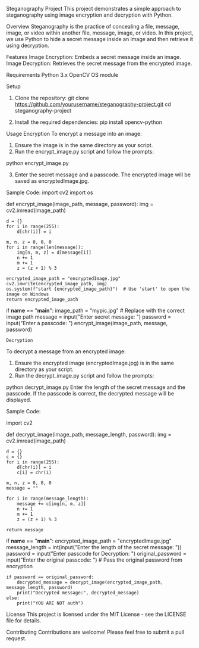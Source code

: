 Steganography Project
This project demonstrates a simple approach to steganography using image encryption and decryption with Python.

Overview
Steganography is the practice of concealing a file, message, image, or video within another file, message, image, or video. In this project, we use Python to hide a secret message inside an image and then retrieve it using decryption.

Features
Image Encryption: Embeds a secret message inside an image.
Image Decryption: Retrieves the secret message from the encrypted image.

Requirements
Python 3.x
OpenCV
OS module

Setup
1. Clone the repository:
git clone https://github.com/yourusername/steganography-project.git
cd steganography-project

2. Install the required dependencies:
pip install opencv-python

Usage
Encryption
To encrypt a message into an image:

1. Ensure the image is in the same directory as your script.
2. Run the encrypt_image.py script and follow the prompts:

python encrypt_image.py

3. Enter the secret message and a passcode. The encrypted image will be saved as encryptedImage.jpg.

Sample Code:
import cv2
import os

def encrypt_image(image_path, message, password):
    img = cv2.imread(image_path)
    
    d = {}
    for i in range(255):
        d[chr(i)] = i

    m, n, z = 0, 0, 0
    for i in range(len(message)):
        img[n, m, z] = d[message[i]]
        n += 1
        m += 1
        z = (z + 1) % 3

    encrypted_image_path = "encryptedImage.jpg"
    cv2.imwrite(encrypted_image_path, img)
    os.system(f"start {encrypted_image_path}")  # Use 'start' to open the image on Windows
    return encrypted_image_path

if __name__ == "__main__":
    image_path = "mypic.jpg"  # Replace with the correct image path
    message = input("Enter secret message: ")
    password = input("Enter a passcode: ")
    encrypt_image(image_path, message, password)

    Decryption
To decrypt a message from an encrypted image:

1. Ensure the encrypted image (encryptedImage.jpg) is in the same directory as your script.
2. Run the decrypt_image.py script and follow the prompts:

python decrypt_image.py
Enter the length of the secret message and the passcode. If the passcode is correct, the decrypted message will be displayed.

Sample Code:

import cv2

def decrypt_image(image_path, message_length, password):
    img = cv2.imread(image_path)
    
    d = {}
    c = {}
    for i in range(255):
        d[chr(i)] = i
        c[i] = chr(i)

    m, n, z = 0, 0, 0
    message = ""
    
    for i in range(message_length):
        message += c[img[n, m, z]]
        n += 1
        m += 1
        z = (z + 1) % 3

    return message

if __name__ == "__main__":
    encrypted_image_path = "encryptedImage.jpg"
    message_length = int(input("Enter the length of the secret message: "))
    password = input("Enter passcode for Decryption: ")
    original_password = input("Enter the original passcode: ")  # Pass the original password from encryption

    if password == original_password:
        decrypted_message = decrypt_image(encrypted_image_path, message_length, password)
        print("Decrypted message:", decrypted_message)
    else:
        print("YOU ARE NOT auth")
        
License
This project is licensed under the MIT License - see the LICENSE file for details.

Contributing
Contributions are welcome! Please feel free to submit a pull request.
